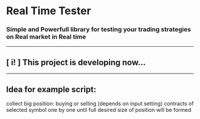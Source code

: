 # Real Time Tester

### Simple and Powerfull library for testing your trading strategies on Real market in Real time
---
## [ i! ] This project is developing now...
---
## Idea for example script:
collect big position: buying or selling (depends on input setting) contracts of selected symbol one by one until full desired size of position will be formed
